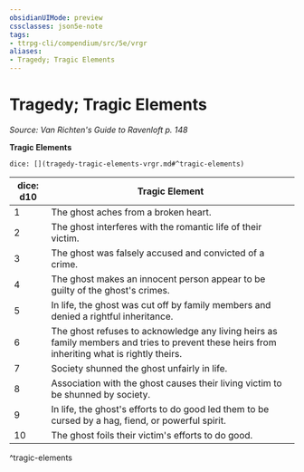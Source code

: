 ```yaml
---
obsidianUIMode: preview
cssclasses: json5e-note
tags:
- ttrpg-cli/compendium/src/5e/vrgr
aliases:
- Tragedy; Tragic Elements
---
```

# Tragedy; Tragic Elements
*Source: Van Richten's Guide to Ravenloft p. 148* 

**Tragic Elements**

`dice: [](tragedy-tragic-elements-vrgr.md#^tragic-elements)`

| dice: d10 | Tragic Element |
|-----------|----------------|
| 1 | The ghost aches from a broken heart. |
| 2 | The ghost interferes with the romantic life of their victim. |
| 3 | The ghost was falsely accused and convicted of a crime. |
| 4 | The ghost makes an innocent person appear to be guilty of the ghost's crimes. |
| 5 | In life, the ghost was cut off by family members and denied a rightful inheritance. |
| 6 | The ghost refuses to acknowledge any living heirs as family members and tries to prevent these heirs from inheriting what is rightly theirs. |
| 7 | Society shunned the ghost unfairly in life. |
| 8 | Association with the ghost causes their living victim to be shunned by society. |
| 9 | In life, the ghost's efforts to do good led them to be cursed by a hag, fiend, or powerful spirit. |
| 10 | The ghost foils their victim's efforts to do good. |
^tragic-elements